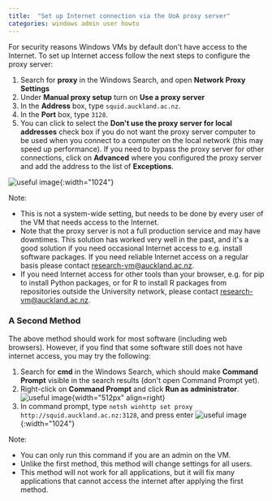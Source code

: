 ```yaml
---
title:  "Set up Internet connection via the UoA proxy server"
categories: windows admin user howto
---
```


For security reasons Windows VMs by default don't have access to the Internet. To set up Internet access follow the next steps to configure the proxy server:

1. Search for **proxy** in the Windows Search, and open **Network Proxy Settings**
2. Under **Manual proxy setup** turn on **Use a proxy server**
3. In the **Address** box, type `squid.auckland.ac.nz`.
4. In the **Port** box, type `3128`.
5. You can click to select the **Don't use the proxy server for local addresses** check box if you do not want the proxy server computer to be used when you connect to a computer on the local network (this may speed up performance). If you need to bypass the proxy server for other connections, click on **Advanced** where you configured the proxy server and add the address to the list of **Exceptions**.

![useful image](/cer-documentation/assets/proxy_configuration_windows.png){:width="1024"}


Note:

- This is not a system-wide setting, but needs to be done by every user of the VM that needs access to the Internet.
- Note that the proxy server is not a full production service and may have downtimes. This solution has worked very well in the past, and it's a good solution if you need occasional Internet access to e.g. install software packages. If you need reliable Internet access on a regular basis please contact research-vm@auckland.ac.nz.
- If you need Internet access for other tools than your browser, e.g. for pip to install Python packages, or for R to install R packages from repositories outside the University network, please contact research-vm@auckland.ac.nz.  

### A Second Method
The above method should work for most software (including web browsers). However, if you find that some software still does not have internet access, you may try the following:
1. Search for **cmd** in the Windows Search, which should make **Command Prompt** visible in the search results (don't open Command Prompt yet).
2. Right-click on **Command Prompt** and click **Run as administrator**.  
![useful image](/cer-documentation/assets/cmd_admin_cropped.png){width="512px" align=right}
3. In command prompt, type `netsh winhttp set proxy http://squid.auckland.ac.nz:3128`, and press enter
![useful image](/cer-documentation/assets/cmd_netsh.png){:width="1024"}

Note:
- You can only run this command if you are an admin on the VM.
- Unlike the first method, this method will change settings for all users.
- This method will not work for all applications, but it will fix many applications that cannot access the internet after applying the first method.